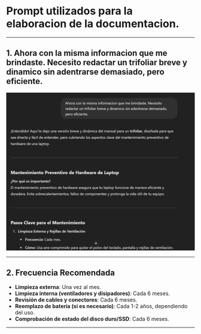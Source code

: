 # Prompt utilizados para la elaboracion de la documentacion.
---

## 1. **Ahora con la misma informacion que me brindaste. Necesito redactar un trifoliar breve y dinamico sin adentrarse demasiado, pero eficiente.**
![Foto de captura 1](./img/Screenshot%202025-02-06%20055601.png)

---

## 2. **Frecuencia Recomendada**
- **Limpieza externa**: Una vez al mes.
- **Limpieza interna (ventiladores y disipadores)**: Cada 6 meses.
- **Revisión de cables y conectores**: Cada 6 meses.
- **Reemplazo de batería (si es necesario)**: Cada 1-2 años, dependiendo del uso.
- **Comprobación de estado del disco duro/SSD**: Cada 6 meses.

---